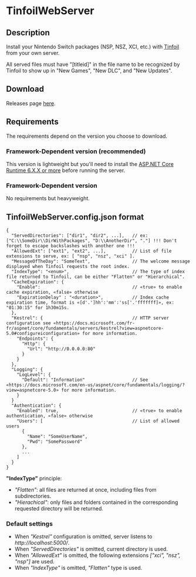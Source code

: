 # TinfoilWebServer

## Description
Install your Nintendo Switch packages (NSP, NSZ, XCI, etc.) with [Tinfoil](https://tinfoil.io/Download) from your own server.

All served files must have "[titleid]" in the file name to be recognized by Tinfoil to show up in "New Games", "New DLC", and "New Updates".

## Download
Releases page [here](https://github.com/Myster-Tee/TinfoilWebServer/releases/tag).

## Requirements

The requirements depend on the version you choose to download.

### Framework-Dependent version (recommended)
This version is lightweight but you'll need to install the [ASP.NET Core Runtime 6.X.X or more](https://dotnet.microsoft.com/download/dotnet/6.0) before running the server.

### Framework-Dependent version
No requirements but heavyweight.

## TinfoilWebServer.config.json format

```jsonc
{
  "ServedDirectories": ["dir1", "dir2", ...],   // ex: ["C:\\SomeDir\\DirWithPackages", "D:\\AnotherDir", "."] !!! Don't forget to escape backslashes with another one !!!
  "AllowedExt": ["ext1", "ext2", ...],          // List of file extensions to serve, ex: [ "nsp", "nsz", "xci" ].
  "MessageOfTheDay": "SomeText",                // The welcome message displayed when Tinfoil requests the root index.
  "IndexType": "<enum>",                        // The type of index file returned to Tinfoil, can be either "Flatten" or "Hierarchical".
  "CacheExpiration": {
    "Enable":                                   // «true» to enable cache expiration, «false» otherwise
    "ExpirationDelay" : "<duration>",           // Index cache expiration time, format is «[d'.']hh':'mm':'ss['.'fffffff]», ex: "01:30:15" for 1h30m15s.
  },
  "Kestrel": {                                  // HTTP server configuration see «https://docs.microsoft.com/fr-fr/aspnet/core/fundamentals/servers/kestrel?view=aspnetcore-5.0#configureiconfiguration» for more information.
    "Endpoints": {
      "Http": {
        "Url": "http://0.0.0.0:80"
      }
    }
  },
  "Logging": {
    "LogLevel": {
      "Default": "Information"                  // See «https://docs.microsoft.com/en-us/aspnet/core/fundamentals/logging/?view=aspnetcore-5.0» for more information.
    }
  }
  "Authentication": {
    "Enabled": true,                            // «true» to enable authentication, «false» otherwise
    "Users": [                                  // List of allowed users
      {
        "Name": "SomeUserName",
        "Pwd": "SomePassword"
      },
      ...
    ]
  }
}
```

**"IndexType"** principle:  
- *"Flatten"*: all files are returned at once, including files from subdirectories.  
- *"Hierachical"*: only files and folders contained in the corresponding requested directory will be returned.



### Default settings
- When *"Kestrel"* configuration is omitted, server listens to *http://localhost:5000/*.
- When *"ServedDirectories"* is omitted, current directory is used.
- When *"AllowedExt"* is omitted, the following extensions *["xci", "nsz", "nsp"]* are used.
- When *"IndexType"* is omitted, *"Flatten"* type is used.
